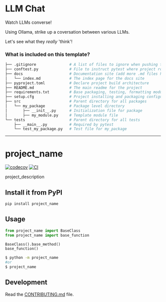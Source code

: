 
# LLM Chat

Watch LLMs converse!

Using Ollama, strike up a coversation between various LLMs. 

Let's see what they *really* 'think'!

### What is included on this template?

```bash
├── .gitignore               # A list of files to ignore when pushing to Github
├── conftest.py              # File to instruct pytest where project root is 
├── docs                     # Documentation site (add more .md files here)
│   └── index.md             # The index page for the docs site
├── pyproject.toml           # Declare project build architecture
├── README.md                # The main readme for the project
├── requirements.txt         # Base packaging, testing, formatting modules. Includes result module for Rust-like Result syntax
├── setup.cfg                # Project installing and packaging configurations
├── src                      # Parent directory for all packages
│   └── my_package           # Package level directory
│       ├── __init__.py      # Initialization file for package
│       ├── my_module.py     # Template module file
└── tests                    # Parent directory for all tests
    ├── __main__.py          # Required by pytest
    └── test_my_package.py   # Test file for my_package
```

---
# project_name

[![codecov](https://codecov.io/gh/author_name/project_urlname/branch/main/graph/badge.svg?token=project_urlname_token_here)](https://codecov.io/gh/author_name/project_urlname)
[![CI](https://github.com/author_name/project_urlname/actions/workflows/main.yml/badge.svg)](https://github.com/author_name/project_urlname/actions/workflows/main.yml)

project_description

## Install it from PyPI

```bash
pip install project_name
```

## Usage

```py
from project_name import BaseClass
from project_name import base_function

BaseClass().base_method()
base_function()
```

```bash
$ python -m project_name
#or
$ project_name
```

## Development

Read the [CONTRIBUTING.md](CONTRIBUTING.md) file.
